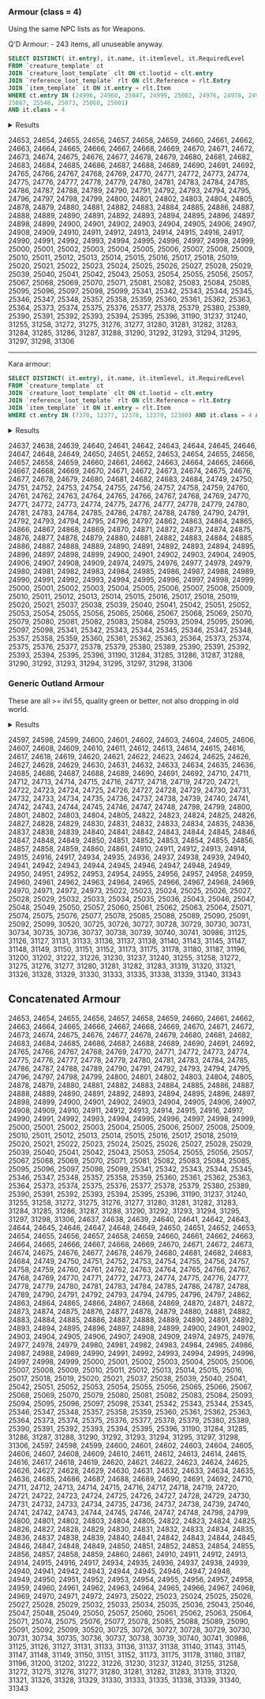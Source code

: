 ### Armour (class = 4)

Using the same NPC lists as for Weapons.

Q'D Armour: - 243 items, all unuseable anyway.
```SQL
SELECT DISTINCT( it.entry), it.name, it.itemlevel, it.RequiredLevel
FROM `creature_template` ct
JOIN `creature_loot_template` clt ON ct.lootid = clt.entry
JOIN `reference_loot_template` rlt ON clt.Reference = rlt.Entry
JOIN `item_template` it ON it.entry = rlt.Item
WHERE ct.entry IN (24996, 24960, 25047, 24999, 25002, 24976, 24978, 24979, 25063, 
25087, 25548, 25073, 25060, 25001)
AND it.class = 4 
```

<details>
<summary>Results</summary>

---
| entry | name | itemlevel | RequiredLevel | 
| ---: | --- | ---: | ---: | 
| 24653 | Consortium Sash | 108 | 66 | 
| 24654 | Consortium Boot | 108 | 66 | 
| 24655 | Consortium Robe | 108 | 66 | 
| 24656 | Consortium Gloves | 108 | 66 | 
| 24657 | Consortium Hood | 108 | 66 | 
| 24658 | Consortium Pants | 108 | 66 | 
| 24659 | Consortium Mantle | 108 | 66 | 
| 24660 | Consortium Bracer | 108 | 66 | 
| 24661 | Shadow Council Chain | 111 | 67 | 
| 24662 | Shadow Council Boots | 111 | 67 | 
| 24663 | Shadow Council Tunic | 111 | 67 | 
| 24664 | Shadow Council Gloves | 111 | 67 | 
| 24665 | Shadow Council Cowl | 111 | 67 | 
| 24666 | Shadow Council Pants | 111 | 67 | 
| 24667 | Shadow Council Mantle | 111 | 67 | 
| 24668 | Shadow Council Bracer | 111 | 67 | 
| 24669 | Eldr'naan Belt | 114 | 68 | 
| 24670 | Eldr'naan Boots | 114 | 68 | 
| 24671 | Eldr'naan Jerkin | 114 | 68 | 
| 24672 | Eldr'naan Gloves | 114 | 68 | 
| 24673 | Eldr'naan Hood | 114 | 68 | 
| 24674 | Eldr'naan Pants | 114 | 68 | 
| 24675 | Eldr'naan Shoulderpads | 114 | 68 | 
| 24676 | Eldr'naan Bracelets | 114 | 68 | 
| 24677 | Archmage Belt | 117 | 69 | 
| 24678 | Archmage Slippers | 117 | 69 | 
| 24679 | Archmage Robe | 117 | 69 | 
| 24680 | Archmage Gloves | 117 | 69 | 
| 24681 | Archmage Headpiece | 117 | 69 | 
| 24682 | Archmage Pants | 117 | 69 | 
| 24683 | Archmage Mantle | 117 | 69 | 
| 24684 | Archmage Bracelets | 117 | 69 | 
| 24685 | Elementalist Belt | 120 | 70 | 
| 24686 | Elementalist Boots | 120 | 70 | 
| 24687 | Elementalist Tunic | 120 | 70 | 
| 24688 | Elementalist Gloves | 120 | 70 | 
| 24689 | Elementalist Skullcap | 120 | 70 | 
| 24690 | Elementalist Leggings | 120 | 70 | 
| 24691 | Elementalist Mantle | 120 | 70 | 
| 24692 | Elementalist Bracelets | 120 | 70 | 
| 24765 | Clefthoof Belt | 108 | 66 | 
| 24766 | Clefthoof Wanderboots | 108 | 66 | 
| 24767 | Clefthoof Hidemantle | 108 | 66 | 
| 24768 | Clefthoof Gloves | 108 | 66 | 
| 24769 | Clefthoof Cover | 108 | 66 | 
| 24770 | Clefthoof Britches | 108 | 66 | 
| 24771 | Clefthoof Shoulderguards | 108 | 66 | 
| 24772 | Clefthoof Bracers | 108 | 66 | 
| 24773 | Boneshredder Belt | 111 | 67 | 
| 24774 | Boneshredder Boots | 111 | 67 | 
| 24775 | Boneshredder Jerkin | 111 | 67 | 
| 24776 | Boneshredder Gloves | 111 | 67 | 
| 24777 | Boneshredder Skullcap | 111 | 67 | 
| 24778 | Boneshredder Britches | 111 | 67 | 
| 24779 | Boneshredder Shoulderguards | 111 | 67 | 
| 24780 | Boneshredder Wristguards | 111 | 67 | 
| 24781 | Murkblood Belt | 114 | 68 | 
| 24783 | Murkblood Boots | 114 | 68 | 
| 24784 | Murkblood Chestpiece | 114 | 68 | 
| 24785 | Murkblood Gloves | 114 | 68 | 
| 24786 | Murkblood Cover | 114 | 68 | 
| 24787 | Murkblood Pants | 114 | 68 | 
| 24788 | Murkblood Shoulderguards | 114 | 68 | 
| 24789 | Murkblood Bracers | 114 | 68 | 
| 24790 | Expedition Girdle | 117 | 69 | 
| 24791 | Expedition Boots | 117 | 69 | 
| 24792 | Expedition Tunic | 117 | 69 | 
| 24793 | Expedition Gloves | 117 | 69 | 
| 24794 | Expedition Hood | 117 | 69 | 
| 24795 | Expedition Pants | 117 | 69 | 
| 24796 | Expedition Shoulderguards | 117 | 69 | 
| 24797 | Expedition Bracers | 117 | 69 | 
| 24798 | Dragonhawk Belt | 120 | 70 | 
| 24799 | Dragonhawk Boots | 120 | 70 | 
| 24800 | Dragonhawk Tunic | 120 | 70 | 
| 24801 | Dragonhawk Gloves | 120 | 70 | 
| 24802 | Dragonhawk Hat | 120 | 70 | 
| 24803 | Dragonhawk Pants | 120 | 70 | 
| 24804 | Dragonhawk Shoulderguards | 120 | 70 | 
| 24805 | Dragonhawk Bands | 120 | 70 | 
| 24878 | Der'izu Belt | 108 | 66 | 
| 24879 | Der'izu Greaves | 108 | 66 | 
| 24880 | Der'izu Chestpiece | 108 | 66 | 
| 24881 | Der'izu Fists | 108 | 66 | 
| 24882 | Der'izu Helm | 108 | 66 | 
| 24883 | Der'izu Legguards | 108 | 66 | 
| 24884 | Der'izu Spaulders | 108 | 66 | 
| 24885 | Der'izu Bracer | 108 | 66 | 
| 24886 | Skettis Belt | 111 | 67 | 
| 24887 | Skettis Footwraps | 111 | 67 | 
| 24888 | Skettis Chestpiece | 111 | 67 | 
| 24889 | Skettis Gauntlets | 111 | 67 | 
| 24890 | Skettis Helmet | 111 | 67 | 
| 24891 | Skettis Legguards | 111 | 67 | 
| 24892 | Skettis Spaulders | 111 | 67 | 
| 24893 | Skettis Bracer | 111 | 67 | 
| 24894 | Sundered Waistband | 114 | 68 | 
| 24895 | Sundered Footwraps | 114 | 68 | 
| 24896 | Sundered Chestpiece | 114 | 68 | 
| 24897 | Sundered Gauntlets | 114 | 68 | 
| 24898 | Sundered Helmet | 114 | 68 | 
| 24899 | Sundered Legguards | 114 | 68 | 
| 24900 | Sundered Spaulders | 114 | 68 | 
| 24901 | Tortured Bracer | 114 | 68 | 
| 24902 | Talhide Stitched-Belt | 117 | 69 | 
| 24903 | Talhide Lined-Boots | 117 | 69 | 
| 24904 | Talhide Chestpiece | 117 | 69 | 
| 24905 | Talhide Lined-Gloves | 117 | 69 | 
| 24906 | Talhide Helmet | 117 | 69 | 
| 24907 | Talhide Lined-Leggings | 117 | 69 | 
| 24908 | Talhide Shoulderguards | 117 | 69 | 
| 24909 | Talhide Lined-Bracers | 117 | 69 | 
| 24910 | Netherstorm Belt | 120 | 70 | 
| 24911 | Netherstorm Greaves | 120 | 70 | 
| 24912 | Netherstorm Chestpiece | 120 | 70 | 
| 24913 | Netherstorm Gauntlets | 120 | 70 | 
| 24914 | Netherstorm Helm | 120 | 70 | 
| 24915 | Netherstorm Legguards | 120 | 70 | 
| 24916 | Netherstorm Shoulderguards | 120 | 70 | 
| 24917 | Netherstorm Bracer | 120 | 70 | 
| 24990 | Warmaul Belt | 108 | 66 | 
| 24991 | Warmaul Greaves | 108 | 66 | 
| 24992 | Warmaul Breastplate | 108 | 66 | 
| 24993 | Warmaul Gloves | 108 | 66 | 
| 24994 | Warmaul Helmet | 108 | 66 | 
| 24995 | Warmaul Legplates | 108 | 66 | 
| 24996 | Warmaul Epaulets | 108 | 66 | 
| 24997 | Warmaul Vambraces | 108 | 66 | 
| 24998 | Bloodfist Girdle | 111 | 67 | 
| 24999 | Bloodfist Greaves | 111 | 67 | 
| 25000 | Bloodfist Breastplate | 111 | 67 | 
| 25001 | Bloodfist Gloves | 111 | 67 | 
| 25002 | Bloodfist Helmet | 111 | 67 | 
| 25003 | Bloodfist Legplates | 111 | 67 | 
| 25004 | Bloodfist Epaulets | 111 | 67 | 
| 25005 | Bloodfist Vambraces | 111 | 67 | 
| 25006 | Conqueror's Girdle | 114 | 68 | 
| 25007 | Conqueror's Greaves | 114 | 68 | 
| 25008 | Conqueror's Breastplate | 114 | 68 | 
| 25009 | Conqueror's Gauntlets | 114 | 68 | 
| 25010 | Conqueror's Helmet | 114 | 68 | 
| 25011 | Conqueror's Legplates | 114 | 68 | 
| 25012 | Conqueror's Epaulets | 114 | 68 | 
| 25013 | Conqueror's Vambraces | 114 | 68 | 
| 25014 | Shattered Hand Belt | 117 | 69 | 
| 25015 | Shattered Hand Sabatons | 117 | 69 | 
| 25016 | Shattered Hand Breastplate | 117 | 69 | 
| 25017 | Shattered Hand Gauntlets | 117 | 69 | 
| 25018 | Shattered Hand Helmet | 117 | 69 | 
| 25019 | Shattered Hand Legplates | 117 | 69 | 
| 25020 | Shattered Hand Epaulets | 117 | 69 | 
| 25021 | Shattered Hand Vambraces | 117 | 69 | 
| 25022 | Warlord's Iron-Girdle | 120 | 70 | 
| 25023 | Warlord's Sabatons | 120 | 70 | 
| 25024 | Warlord's Iron-Breastplate | 120 | 70 | 
| 25025 | Warlord's Iron-Gauntlets | 120 | 70 | 
| 25026 | Warlord's Iron-Helm | 120 | 70 | 
| 25027 | Warlord's Iron-Legplates | 120 | 70 | 
| 25028 | Warlord's Iron-Epaulets | 120 | 70 | 
| 25029 | Warlord's Iron-Vambraces | 120 | 70 | 
| 25039 | Farseer Cloak | 108 | 66 | 
| 25040 | Murkblood Cape | 111 | 67 | 
| 25041 | Ambusher's Cloak | 114 | 68 | 
| 25042 | Nether Cloak | 117 | 69 | 
| 25043 | Amber Cape | 120 | 70 | 
| 25053 | Lazuli Ring | 108 | 66 | 
| 25054 | Sodalite Band | 111 | 67 | 
| 25055 | Alexandrite Ring | 114 | 68 | 
| 25056 | Almandine Ring | 117 | 69 | 
| 25057 | Amber Band | 120 | 70 | 
| 25067 | Diopside Beads | 108 | 66 | 
| 25068 | Kunzite Necklace | 111 | 67 | 
| 25069 | Epidote Stone Necklace | 114 | 68 | 
| 25070 | Coral Beads | 117 | 69 | 
| 25071 | Tanzanite Pendant | 120 | 70 | 
| 25081 | Bayeaux Shield | 108 | 66 | 
| 25082 | Fel-Iron Shield | 111 | 67 | 
| 25083 | Smouldering Shield | 114 | 68 | 
| 25084 | Zeth'Gor Shield | 117 | 69 | 
| 25085 | Dragonscale Shield | 120 | 70 | 
| 25095 | Archmage Orb | 108 | 66 | 
| 25096 | Elementalist Star | 111 | 67 | 
| 25097 | Astralaan Orb | 114 | 68 | 
| 25098 | Tuurik Torch | 117 | 69 | 
| 25099 | Draenei Crystal Rod | 120 | 70 | 
| 25341 | Dilapidated Cloth Belt | 72 | 67 | 
| 25342 | Dilapidated Cloth Boots | 72 | 67 | 
| 25343 | Dilapidated Cloth Bracers | 72 | 67 | 
| 25344 | Dilapidated Cloth Gloves | 72 | 67 | 
| 25345 | Dilapidated Cloth Hat | 72 | 67 | 
| 25346 | Dilapidated Cloth Pants | 72 | 67 | 
| 25347 | Dilapidated Cloth Shoulderpads | 72 | 67 | 
| 25348 | Dilapidated Cloth Vest | 72 | 67 | 
| 25357 | Decaying Leather Armor | 72 | 67 | 
| 25358 | Decaying Leather Belt | 72 | 67 | 
| 25359 | Decaying Leather Boots | 72 | 67 | 
| 25360 | Decaying Leather Bracers | 72 | 67 | 
| 25361 | Decaying Leather Gloves | 72 | 67 | 
| 25362 | Decaying Leather Helmet | 72 | 67 | 
| 25363 | Decaying Leather Pants | 72 | 67 | 
| 25364 | Decaying Leather Shoulderpads | 72 | 67 | 
| 25373 | Corroded Mail Armor | 72 | 67 | 
| 25374 | Corroded Mail Belt | 72 | 67 | 
| 25375 | Corroded Mail Boots | 72 | 67 | 
| 25376 | Corroded Mail Bracers | 72 | 67 | 
| 25377 | Corroded Mail Circlet | 72 | 67 | 
| 25378 | Corroded Mail Gloves | 72 | 67 | 
| 25379 | Corroded Mail Pants | 72 | 67 | 
| 25380 | Corroded Mail Shoulderpads | 72 | 67 | 
| 25389 | Deteriorating Plate Belt | 72 | 67 | 
| 25390 | Deteriorating Plate Boots | 72 | 67 | 
| 25391 | Deteriorating Plate Bracers | 72 | 67 | 
| 25392 | Deteriorating Plate Chestpiece | 72 | 67 | 
| 25393 | Deteriorating Plate Gloves | 72 | 67 | 
| 25394 | Deteriorating Plate Helmet | 72 | 67 | 
| 25395 | Deteriorating Plate Pants | 72 | 67 | 
| 25396 | Deteriorating Plate Shoulderpads | 72 | 67 | 
| 31190 | The Dreamer's Shoulderpads | 97 | 68 | 
| 31237 | Elekk Hide Leggings | 103 | 66 | 
| 31240 | Scales of the Beast | 103 | 66 | 
| 31255 | Cloak of the Craft | 103 | 66 | 
| 31258 | Band of Sorrow | 103 | 66 | 
| 31272 | Crown of Endless Knowledge | 103 | 66 | 
| 31275 | Necklace of Trophies | 106 | 67 | 
| 31276 | Boots of Zealotry | 106 | 67 | 
| 31277 | Pathfinder's Band | 106 | 67 | 
| 31280 | Thundercaller's Gauntlets | 106 | 67 | 
| 31281 | Mask of Veiled Death | 106 | 67 | 
| 31282 | Shroud of Spiritual Purity | 106 | 67 | 
| 31283 | Sash of Sealed Fate | 106 | 67 | 
| 31284 | Bracers of Recklessness | 109 | 68 | 
| 31285 | Chestguard of the Talon | 109 | 68 | 
| 31286 | Breastplate of Rapid Striking | 109 | 68 | 
| 31287 | Draenei Honor Guard Shield | 109 | 68 | 
| 31288 | The Master's Treads | 109 | 68 | 
| 31290 | Band of Dominion | 109 | 70 | 
| 31292 | Crystal Pulse Shield | 112 | 69 | 
| 31293 | Girdle of Gale Force | 112 | 69 | 
| 31294 | Pauldrons of Surging Mana | 112 | 69 | 
| 31295 | Chestguard of the Dark Stalker | 112 | 69 | 
| 31297 | Robe of the Crimson Order | 112 | 69 | 
| 31298 | Legguards of the Shattered Hand | 115 | 70 | 
| 31306 | Leggings of the Sacred Crest | 115 | 70 | 

</details>

24653, 24654, 24655, 24656, 24657, 24658, 24659, 24660, 24661, 24662, 24663, 24664, 24665, 24666, 24667, 24668, 24669, 24670, 24671, 24672, 24673, 24674, 24675, 24676, 24677, 24678, 24679, 24680, 24681, 24682, 24683, 24684, 24685, 24686, 24687, 24688, 24689, 24690, 24691, 24692, 24765, 24766, 24767, 24768, 24769, 24770, 24771, 24772, 24773, 24774, 24775, 24776, 24777, 24778, 24779, 24780, 24781, 24783, 24784, 24785, 24786, 24787, 24788, 24789, 24790, 24791, 24792, 24793, 24794, 24795, 24796, 24797, 24798, 24799, 24800, 24801, 24802, 24803, 24804, 24805, 24878, 24879, 24880, 24881, 24882, 24883, 24884, 24885, 24886, 24887, 24888, 24889, 24890, 24891, 24892, 24893, 24894, 24895, 24896, 24897, 24898, 24899, 24900, 24901, 24902, 24903, 24904, 24905, 24906, 24907, 24908, 24909, 24910, 24911, 24912, 24913, 24914, 24915, 24916, 24917, 24990, 24991, 24992, 24993, 24994, 24995, 24996, 24997, 24998, 24999, 25000, 25001, 25002, 25003, 25004, 25005, 25006, 25007, 25008, 25009, 25010, 25011, 25012, 25013, 25014, 25015, 25016, 25017, 25018, 25019, 25020, 25021, 25022, 25023, 25024, 25025, 25026, 25027, 25028, 25029, 25039, 25040, 25041, 25042, 25043, 25053, 25054, 25055, 25056, 25057, 25067, 25068, 25069, 25070, 25071, 25081, 25082, 25083, 25084, 25085, 25095, 25096, 25097, 25098, 25099, 25341, 25342, 25343, 25344, 25345, 25346, 25347, 25348, 25357, 25358, 25359, 25360, 25361, 25362, 25363, 25364, 25373, 25374, 25375, 25376, 25377, 25378, 25379, 25380, 25389, 25390, 25391, 25392, 25393, 25394, 25395, 25396, 31190, 31237, 31240, 31255, 31258, 31272, 31275, 31276, 31277, 31280, 31281, 31282, 31283, 31284, 31285, 31286, 31287, 31288, 31290, 31292, 31293, 31294, 31295, 31297, 31298, 31306

<hr>

Kara armour:
```SQL
SELECT DISTINCT( it.entry), it.name, it.itemlevel, it.RequiredLevel
FROM `creature_template` ct
JOIN `creature_loot_template` clt ON ct.lootid = clt.entry
JOIN `reference_loot_template` rlt ON clt.Reference = rlt.Entry
JOIN `item_template` it ON it.entry = rlt.Item
WHERE ct.entry IN (7370, 12377, 12378, 12379, 12380) AND it.class = 4 AND it.entry >= 24637
```

<details>
<summary>Results</summary>

---
| entry | name | itemlevel | RequiredLevel | 
| ---: | --- | ---: | ---: | 
| 24637 | Mistyreed Belt | 102 | 64 | 
| 24638 | Mistyreed Boots | 102 | 64 | 
| 24639 | Mistyreed Tunic | 102 | 64 | 
| 24640 | Mistyreed Gloves | 102 | 64 | 
| 24641 | Mistyreed Hood | 102 | 64 | 
| 24642 | Mistyreed Pants | 102 | 64 | 
| 24643 | Mistyreed Shoulderpads | 102 | 64 | 
| 24644 | Mistyreed Bracers | 102 | 64 | 
| 24645 | Astralaan Belt | 105 | 65 | 
| 24646 | Astralaan Boots | 105 | 65 | 
| 24647 | Astralaan Robe | 105 | 65 | 
| 24648 | Astralaan Gloves | 105 | 65 | 
| 24649 | Astralaan Headdress | 105 | 65 | 
| 24650 | Astralaan Pants | 105 | 65 | 
| 24651 | Astralaan Shoulderpads | 105 | 65 | 
| 24652 | Astralaan Bracer | 105 | 65 | 
| 24653 | Consortium Sash | 108 | 66 | 
| 24654 | Consortium Boot | 108 | 66 | 
| 24655 | Consortium Robe | 108 | 66 | 
| 24656 | Consortium Gloves | 108 | 66 | 
| 24657 | Consortium Hood | 108 | 66 | 
| 24658 | Consortium Pants | 108 | 66 | 
| 24659 | Consortium Mantle | 108 | 66 | 
| 24660 | Consortium Bracer | 108 | 66 | 
| 24661 | Shadow Council Chain | 111 | 67 | 
| 24662 | Shadow Council Boots | 111 | 67 | 
| 24663 | Shadow Council Tunic | 111 | 67 | 
| 24664 | Shadow Council Gloves | 111 | 67 | 
| 24665 | Shadow Council Cowl | 111 | 67 | 
| 24666 | Shadow Council Pants | 111 | 67 | 
| 24667 | Shadow Council Mantle | 111 | 67 | 
| 24668 | Shadow Council Bracer | 111 | 67 | 
| 24669 | Eldr'naan Belt | 114 | 68 | 
| 24670 | Eldr'naan Boots | 114 | 68 | 
| 24671 | Eldr'naan Jerkin | 114 | 68 | 
| 24672 | Eldr'naan Gloves | 114 | 68 | 
| 24673 | Eldr'naan Hood | 114 | 68 | 
| 24674 | Eldr'naan Pants | 114 | 68 | 
| 24675 | Eldr'naan Shoulderpads | 114 | 68 | 
| 24676 | Eldr'naan Bracelets | 114 | 68 | 
| 24677 | Archmage Belt | 117 | 69 | 
| 24678 | Archmage Slippers | 117 | 69 | 
| 24679 | Archmage Robe | 117 | 69 | 
| 24680 | Archmage Gloves | 117 | 69 | 
| 24681 | Archmage Headpiece | 117 | 69 | 
| 24682 | Archmage Pants | 117 | 69 | 
| 24683 | Archmage Mantle | 117 | 69 | 
| 24684 | Archmage Bracelets | 117 | 69 | 
| 24749 | Daggerfen Belt | 102 | 64 | 
| 24750 | Daggerfen Boots | 102 | 64 | 
| 24751 | Daggerfen Battlevest | 102 | 64 | 
| 24752 | Daggerfen Gloves | 102 | 64 | 
| 24753 | Daggerfen Cowl | 102 | 64 | 
| 24754 | Daggerfen Stitchpants | 102 | 64 | 
| 24755 | Daggerfen Pauldrons | 102 | 64 | 
| 24756 | Daggerfen Bindings | 102 | 64 | 
| 24757 | Umbrafen Waistband | 105 | 65 | 
| 24758 | Umbrafen Boots | 105 | 65 | 
| 24759 | Umbrafen Tunic | 105 | 65 | 
| 24760 | Umbrafen Gloves | 105 | 65 | 
| 24761 | Umbrafen Cap | 105 | 65 | 
| 24762 | Umbrafen Britches | 105 | 65 | 
| 24763 | Umbrafen Shoulderguards | 105 | 65 | 
| 24764 | Umbrafen Bindings | 105 | 65 | 
| 24765 | Clefthoof Belt | 108 | 66 | 
| 24766 | Clefthoof Wanderboots | 108 | 66 | 
| 24767 | Clefthoof Hidemantle | 108 | 66 | 
| 24768 | Clefthoof Gloves | 108 | 66 | 
| 24769 | Clefthoof Cover | 108 | 66 | 
| 24770 | Clefthoof Britches | 108 | 66 | 
| 24771 | Clefthoof Shoulderguards | 108 | 66 | 
| 24772 | Clefthoof Bracers | 108 | 66 | 
| 24773 | Boneshredder Belt | 111 | 67 | 
| 24774 | Boneshredder Boots | 111 | 67 | 
| 24775 | Boneshredder Jerkin | 111 | 67 | 
| 24776 | Boneshredder Gloves | 111 | 67 | 
| 24777 | Boneshredder Skullcap | 111 | 67 | 
| 24778 | Boneshredder Britches | 111 | 67 | 
| 24779 | Boneshredder Shoulderguards | 111 | 67 | 
| 24780 | Boneshredder Wristguards | 111 | 67 | 
| 24781 | Murkblood Belt | 114 | 68 | 
| 24783 | Murkblood Boots | 114 | 68 | 
| 24784 | Murkblood Chestpiece | 114 | 68 | 
| 24785 | Murkblood Gloves | 114 | 68 | 
| 24786 | Murkblood Cover | 114 | 68 | 
| 24787 | Murkblood Pants | 114 | 68 | 
| 24788 | Murkblood Shoulderguards | 114 | 68 | 
| 24789 | Murkblood Bracers | 114 | 68 | 
| 24790 | Expedition Girdle | 117 | 69 | 
| 24791 | Expedition Boots | 117 | 69 | 
| 24792 | Expedition Tunic | 117 | 69 | 
| 24793 | Expedition Gloves | 117 | 69 | 
| 24794 | Expedition Hood | 117 | 69 | 
| 24795 | Expedition Pants | 117 | 69 | 
| 24796 | Expedition Shoulderguards | 117 | 69 | 
| 24797 | Expedition Bracers | 117 | 69 | 
| 24862 | Blood Knight Girdle | 102 | 64 | 
| 24863 | Blood Knight Boots | 102 | 64 | 
| 24864 | Blood Knight Breastplate | 102 | 64 | 
| 24865 | Blood Knight Gauntlets | 102 | 64 | 
| 24866 | Blood Knight Helm | 102 | 64 | 
| 24867 | Blood Knight Greaves | 102 | 64 | 
| 24868 | Blood Knight Pauldrons | 102 | 64 | 
| 24869 | Blood Knight Bracers | 102 | 64 | 
| 24870 | Ironspine Belt | 105 | 65 | 
| 24871 | Ironspine Greaves | 105 | 65 | 
| 24872 | Ironspine Chain Vest | 105 | 65 | 
| 24873 | Ironspine Gloves | 105 | 65 | 
| 24874 | Ironspine Helm | 105 | 65 | 
| 24875 | Ironspine Legguards | 105 | 65 | 
| 24876 | Ironspine Shoulderguards | 105 | 65 | 
| 24877 | Ironspine Bracelets | 105 | 65 | 
| 24878 | Der'izu Belt | 108 | 66 | 
| 24879 | Der'izu Greaves | 108 | 66 | 
| 24880 | Der'izu Chestpiece | 108 | 66 | 
| 24881 | Der'izu Fists | 108 | 66 | 
| 24882 | Der'izu Helm | 108 | 66 | 
| 24883 | Der'izu Legguards | 108 | 66 | 
| 24884 | Der'izu Spaulders | 108 | 66 | 
| 24885 | Der'izu Bracer | 108 | 66 | 
| 24886 | Skettis Belt | 111 | 67 | 
| 24887 | Skettis Footwraps | 111 | 67 | 
| 24888 | Skettis Chestpiece | 111 | 67 | 
| 24889 | Skettis Gauntlets | 111 | 67 | 
| 24890 | Skettis Helmet | 111 | 67 | 
| 24891 | Skettis Legguards | 111 | 67 | 
| 24892 | Skettis Spaulders | 111 | 67 | 
| 24893 | Skettis Bracer | 111 | 67 | 
| 24894 | Sundered Waistband | 114 | 68 | 
| 24895 | Sundered Footwraps | 114 | 68 | 
| 24896 | Sundered Chestpiece | 114 | 68 | 
| 24897 | Sundered Gauntlets | 114 | 68 | 
| 24898 | Sundered Helmet | 114 | 68 | 
| 24899 | Sundered Legguards | 114 | 68 | 
| 24900 | Sundered Spaulders | 114 | 68 | 
| 24901 | Tortured Bracer | 114 | 68 | 
| 24902 | Talhide Stitched-Belt | 117 | 69 | 
| 24903 | Talhide Lined-Boots | 117 | 69 | 
| 24904 | Talhide Chestpiece | 117 | 69 | 
| 24905 | Talhide Lined-Gloves | 117 | 69 | 
| 24906 | Talhide Helmet | 117 | 69 | 
| 24907 | Talhide Lined-Leggings | 117 | 69 | 
| 24908 | Talhide Shoulderguards | 117 | 69 | 
| 24909 | Talhide Lined-Bracers | 117 | 69 | 
| 24974 | Reaver Girdle | 102 | 64 | 
| 24975 | Reaver Greaves | 102 | 64 | 
| 24976 | Reaver Armor | 102 | 64 | 
| 24977 | Reaver Gloves | 102 | 64 | 
| 24978 | Reaver Helmet | 102 | 64 | 
| 24979 | Reaver Legplates | 102 | 64 | 
| 24980 | Reaver Epaulets | 102 | 64 | 
| 24981 | Reaver Bracers | 102 | 64 | 
| 24982 | Boulderfist Belt | 105 | 65 | 
| 24983 | Boulderfist Greaves | 105 | 65 | 
| 24984 | Boulderfist Armor | 105 | 65 | 
| 24985 | Boulderfist Gloves | 105 | 65 | 
| 24986 | Boulderfist Helm | 105 | 65 | 
| 24987 | Boulderfist Legplates | 105 | 65 | 
| 24988 | Boulderfist Epaulets | 105 | 65 | 
| 24989 | Boulderfist Bracers | 105 | 65 | 
| 24990 | Warmaul Belt | 108 | 66 | 
| 24991 | Warmaul Greaves | 108 | 66 | 
| 24992 | Warmaul Breastplate | 108 | 66 | 
| 24993 | Warmaul Gloves | 108 | 66 | 
| 24994 | Warmaul Helmet | 108 | 66 | 
| 24995 | Warmaul Legplates | 108 | 66 | 
| 24996 | Warmaul Epaulets | 108 | 66 | 
| 24997 | Warmaul Vambraces | 108 | 66 | 
| 24998 | Bloodfist Girdle | 111 | 67 | 
| 24999 | Bloodfist Greaves | 111 | 67 | 
| 25000 | Bloodfist Breastplate | 111 | 67 | 
| 25001 | Bloodfist Gloves | 111 | 67 | 
| 25002 | Bloodfist Helmet | 111 | 67 | 
| 25003 | Bloodfist Legplates | 111 | 67 | 
| 25004 | Bloodfist Epaulets | 111 | 67 | 
| 25005 | Bloodfist Vambraces | 111 | 67 | 
| 25006 | Conqueror's Girdle | 114 | 68 | 
| 25007 | Conqueror's Greaves | 114 | 68 | 
| 25008 | Conqueror's Breastplate | 114 | 68 | 
| 25009 | Conqueror's Gauntlets | 114 | 68 | 
| 25010 | Conqueror's Helmet | 114 | 68 | 
| 25011 | Conqueror's Legplates | 114 | 68 | 
| 25012 | Conqueror's Epaulets | 114 | 68 | 
| 25013 | Conqueror's Vambraces | 114 | 68 | 
| 25014 | Shattered Hand Belt | 117 | 69 | 
| 25015 | Shattered Hand Sabatons | 117 | 69 | 
| 25016 | Shattered Hand Breastplate | 117 | 69 | 
| 25017 | Shattered Hand Gauntlets | 117 | 69 | 
| 25018 | Shattered Hand Helmet | 117 | 69 | 
| 25019 | Shattered Hand Legplates | 117 | 69 | 
| 25020 | Shattered Hand Epaulets | 117 | 69 | 
| 25021 | Shattered Hand Vambraces | 117 | 69 | 
| 25037 | Patched Cape | 102 | 64 | 
| 25038 | Forest Shroud | 105 | 65 | 
| 25039 | Farseer Cloak | 108 | 66 | 
| 25040 | Murkblood Cape | 111 | 67 | 
| 25041 | Ambusher's Cloak | 114 | 68 | 
| 25042 | Nether Cloak | 117 | 69 | 
| 25051 | Blue Topaz Band | 102 | 64 | 
| 25052 | Hauyne Ring | 105 | 65 | 
| 25053 | Lazuli Ring | 108 | 66 | 
| 25054 | Sodalite Band | 111 | 67 | 
| 25055 | Alexandrite Ring | 114 | 68 | 
| 25056 | Almandine Ring | 117 | 69 | 
| 25065 | Turquoise Brooch | 102 | 64 | 
| 25066 | Pink Sapphire Necklace | 105 | 65 | 
| 25067 | Diopside Beads | 108 | 66 | 
| 25068 | Kunzite Necklace | 111 | 67 | 
| 25069 | Epidote Stone Necklace | 114 | 68 | 
| 25070 | Coral Beads | 117 | 69 | 
| 25079 | Outland Shield | 102 | 64 | 
| 25080 | Spell-Breaker Shield | 105 | 65 | 
| 25081 | Bayeaux Shield | 108 | 66 | 
| 25082 | Fel-Iron Shield | 111 | 67 | 
| 25083 | Smouldering Shield | 114 | 68 | 
| 25084 | Zeth'Gor Shield | 117 | 69 | 
| 25093 | Shadow Council Orb | 102 | 64 | 
| 25094 | Eldr'naan Scepter | 105 | 65 | 
| 25095 | Archmage Orb | 108 | 66 | 
| 25096 | Elementalist Star | 111 | 67 | 
| 25097 | Astralaan Orb | 114 | 68 | 
| 25098 | Tuurik Torch | 117 | 69 | 
| 25341 | Dilapidated Cloth Belt | 72 | 67 | 
| 25342 | Dilapidated Cloth Boots | 72 | 67 | 
| 25343 | Dilapidated Cloth Bracers | 72 | 67 | 
| 25344 | Dilapidated Cloth Gloves | 72 | 67 | 
| 25345 | Dilapidated Cloth Hat | 72 | 67 | 
| 25346 | Dilapidated Cloth Pants | 72 | 67 | 
| 25347 | Dilapidated Cloth Shoulderpads | 72 | 67 | 
| 25348 | Dilapidated Cloth Vest | 72 | 67 | 
| 25357 | Decaying Leather Armor | 72 | 67 | 
| 25358 | Decaying Leather Belt | 72 | 67 | 
| 25359 | Decaying Leather Boots | 72 | 67 | 
| 25360 | Decaying Leather Bracers | 72 | 67 | 
| 25361 | Decaying Leather Gloves | 72 | 67 | 
| 25362 | Decaying Leather Helmet | 72 | 67 | 
| 25363 | Decaying Leather Pants | 72 | 67 | 
| 25364 | Decaying Leather Shoulderpads | 72 | 67 | 
| 25373 | Corroded Mail Armor | 72 | 67 | 
| 25374 | Corroded Mail Belt | 72 | 67 | 
| 25375 | Corroded Mail Boots | 72 | 67 | 
| 25376 | Corroded Mail Bracers | 72 | 67 | 
| 25377 | Corroded Mail Circlet | 72 | 67 | 
| 25378 | Corroded Mail Gloves | 72 | 67 | 
| 25379 | Corroded Mail Pants | 72 | 67 | 
| 25380 | Corroded Mail Shoulderpads | 72 | 67 | 
| 25389 | Deteriorating Plate Belt | 72 | 67 | 
| 25390 | Deteriorating Plate Boots | 72 | 67 | 
| 25391 | Deteriorating Plate Bracers | 72 | 67 | 
| 25392 | Deteriorating Plate Chestpiece | 72 | 67 | 
| 25393 | Deteriorating Plate Gloves | 72 | 67 | 
| 25394 | Deteriorating Plate Helmet | 72 | 67 | 
| 25395 | Deteriorating Plate Pants | 72 | 67 | 
| 25396 | Deteriorating Plate Shoulderpads | 72 | 67 | 
| 31190 | The Dreamer's Shoulderpads | 97 | 68 | 
| 31284 | Bracers of Recklessness | 109 | 68 | 
| 31285 | Chestguard of the Talon | 109 | 68 | 
| 31286 | Breastplate of Rapid Striking | 109 | 68 | 
| 31287 | Draenei Honor Guard Shield | 109 | 68 | 
| 31288 | The Master's Treads | 109 | 68 | 
| 31290 | Band of Dominion | 109 | 70 | 
| 31292 | Crystal Pulse Shield | 112 | 69 | 
| 31293 | Girdle of Gale Force | 112 | 69 | 
| 31294 | Pauldrons of Surging Mana | 112 | 69 | 
| 31295 | Chestguard of the Dark Stalker | 112 | 69 | 
| 31297 | Robe of the Crimson Order | 112 | 69 | 
| 31298 | Legguards of the Shattered Hand | 115 | 70 | 
| 31306 | Leggings of the Sacred Crest | 115 | 70 | 

</details>

24637, 24638, 24639, 24640, 24641, 24642, 24643, 24644, 24645, 24646, 24647, 24648, 24649, 24650, 24651, 24652, 24653, 24654, 24655, 24656, 24657, 24658, 24659, 24660, 24661, 24662, 24663, 24664, 24665, 24666, 24667, 24668, 24669, 24670, 24671, 24672, 24673, 24674, 24675, 24676, 24677, 24678, 24679, 24680, 24681, 24682, 24683, 24684, 24749, 24750, 24751, 24752, 24753, 24754, 24755, 24756, 24757, 24758, 24759, 24760, 24761, 24762, 24763, 24764, 24765, 24766, 24767, 24768, 24769, 24770, 24771, 24772, 24773, 24774, 24775, 24776, 24777, 24778, 24779, 24780, 24781, 24783, 24784, 24785, 24786, 24787, 24788, 24789, 24790, 24791, 24792, 24793, 24794, 24795, 24796, 24797, 24862, 24863, 24864, 24865, 24866, 24867, 24868, 24869, 24870, 24871, 24872, 24873, 24874, 24875, 24876, 24877, 24878, 24879, 24880, 24881, 24882, 24883, 24884, 24885, 24886, 24887, 24888, 24889, 24890, 24891, 24892, 24893, 24894, 24895, 24896, 24897, 24898, 24899, 24900, 24901, 24902, 24903, 24904, 24905, 24906, 24907, 24908, 24909, 24974, 24975, 24976, 24977, 24978, 24979, 24980, 24981, 24982, 24983, 24984, 24985, 24986, 24987, 24988, 24989, 24990, 24991, 24992, 24993, 24994, 24995, 24996, 24997, 24998, 24999, 25000, 25001, 25002, 25003, 25004, 25005, 25006, 25007, 25008, 25009, 25010, 25011, 25012, 25013, 25014, 25015, 25016, 25017, 25018, 25019, 25020, 25021, 25037, 25038, 25039, 25040, 25041, 25042, 25051, 25052, 25053, 25054, 25055, 25056, 25065, 25066, 25067, 25068, 25069, 25070, 25079, 25080, 25081, 25082, 25083, 25084, 25093, 25094, 25095, 25096, 25097, 25098, 25341, 25342, 25343, 25344, 25345, 25346, 25347, 25348, 25357, 25358, 25359, 25360, 25361, 25362, 25363, 25364, 25373, 25374, 25375, 25376, 25377, 25378, 25379, 25380, 25389, 25390, 25391, 25392, 25393, 25394, 25395, 25396, 31190, 31284, 31285, 31286, 31287, 31288, 31290, 31292, 31293, 31294, 31295, 31297, 31298, 31306

### Generic Outland Armour
These are all >= ilvl 55, quality green or better, not also dropping in old world.

<details>
<summary>Results</summary>
  
---
| entry | name | RequiredLevel | 
| ---: | --- | ---: | 
| 24597 | Starfire Sash | 59 | 
| 24598 | Starfire Sandals | 59 | 
| 24599 | Starfire Vest | 59 | 
| 24600 | Starfire Gloves | 59 | 
| 24601 | Starfire Circlet | 59 | 
| 24602 | Starfire Trousers | 59 | 
| 24603 | Starfire Mantle | 59 | 
| 24604 | Starfire Wristwraps | 59 | 
| 24605 | Laughing Skull Waistguard | 60 | 
| 24606 | Laughing Skull Boot | 60 | 
| 24607 | Laughing Skull Tunic | 60 | 
| 24608 | Laughing Skull Gloves | 60 | 
| 24609 | Laughing Skull Cap | 60 | 
| 24610 | Laughing Skull Pants | 60 | 
| 24611 | Laughing Skull Shoulderpads | 60 | 
| 24612 | Laughing Skull Bracelets | 60 | 
| 24613 | Vindicator Belt | 61 | 
| 24614 | Vindicator Boots | 61 | 
| 24615 | Vindicator Tunic | 61 | 
| 24616 | Vindicator Gloves | 61 | 
| 24617 | Vindicator Cap | 61 | 
| 24618 | Vindicator Pants | 61 | 
| 24619 | Vindicator Shoulderpads | 61 | 
| 24620 | Vindicator Bracers | 61 | 
| 24621 | Slavehandler Belt | 62 | 
| 24622 | Slavehandler Footpads | 62 | 
| 24623 | Slavehandler Jerkin | 62 | 
| 24624 | Slavehandler Handwraps | 62 | 
| 24625 | Slavehandler Cap | 62 | 
| 24626 | Slavehandler Pants | 62 | 
| 24627 | Slavehandler Amice | 62 | 
| 24628 | Slavehandler Wristguards | 62 | 
| 24629 | Feralfen Sash | 63 | 
| 24630 | Feralfen Sandals | 63 | 
| 24631 | Feralfen Jerkin | 63 | 
| 24632 | Feralfen Hand | 63 | 
| 24633 | Feralfen Hood | 63 | 
| 24634 | Feralfen Pants | 63 | 
| 24635 | Feralfen Amice | 63 | 
| 24636 | Feralfen Cuffs | 63 | 
| 24685 | Elementalist Belt | 70 | 
| 24686 | Elementalist Boots | 70 | 
| 24687 | Elementalist Tunic | 70 | 
| 24688 | Elementalist Gloves | 70 | 
| 24689 | Elementalist Skullcap | 70 | 
| 24690 | Elementalist Leggings | 70 | 
| 24691 | Elementalist Mantle | 70 | 
| 24692 | Elementalist Bracelets | 70 | 
| 24710 | Vengeance Boots | 59 | 
| 24711 | Vengeance Chestpiece | 59 | 
| 24712 | Vengeance Gloves | 59 | 
| 24713 | Vengeance Helm | 59 | 
| 24714 | Vengeance Legguards | 59 | 
| 24715 | Vengeance Pauldrons | 59 | 
| 24716 | Vengeance Bands | 59 | 
| 24717 | Dreghood Belt | 60 | 
| 24718 | Dreghood Boots | 60 | 
| 24719 | Dreghood Chestpiece | 60 | 
| 24720 | Dreghood Gloves | 60 | 
| 24721 | Dreghood Cowl | 60 | 
| 24722 | Dreghood Trousers | 60 | 
| 24723 | Dreghood Pauldrons | 60 | 
| 24724 | Dreghood Bands | 60 | 
| 24725 | Dementia Cord | 61 | 
| 24726 | Dementia Boots | 61 | 
| 24727 | Dementia Vest | 61 | 
| 24728 | Dementia Gloves | 61 | 
| 24729 | Dementia Hood | 61 | 
| 24730 | Dementia Trousers | 61 | 
| 24731 | Dementia Shoulderguards | 61 | 
| 24732 | Dementia Armguards | 61 | 
| 24733 | Sunroc Waistband | 62 | 
| 24734 | Sunroc Boots | 62 | 
| 24735 | Sunroc Chestpiece | 62 | 
| 24736 | Sunroc Gloves | 62 | 
| 24737 | Sunroc Mask | 62 | 
| 24738 | Sunroc Pants | 62 | 
| 24739 | Sunroc Shoulderguards | 62 | 
| 24740 | Sunroc Armguards | 62 | 
| 24741 | Ranger Belt | 63 | 
| 24742 | Ranger Boots | 63 | 
| 24743 | Ranger Jerkin | 63 | 
| 24744 | Ranger Gloves | 63 | 
| 24745 | Ranger Hat | 63 | 
| 24746 | Ranger Pants | 63 | 
| 24747 | Ranger Pauldrons | 63 | 
| 24748 | Ranger Armguards | 63 | 
| 24798 | Dragonhawk Belt | 70 | 
| 24799 | Dragonhawk Boots | 70 | 
| 24800 | Dragonhawk Tunic | 70 | 
| 24801 | Dragonhawk Gloves | 70 | 
| 24802 | Dragonhawk Hat | 70 | 
| 24803 | Dragonhawk Pants | 70 | 
| 24804 | Dragonhawk Shoulderguards | 70 | 
| 24805 | Dragonhawk Bands | 70 | 
| 24822 | Netherstalker Belt | 59 | 
| 24823 | Netherstalker Greaves | 59 | 
| 24824 | Netherstalker Armor | 59 | 
| 24825 | Netherstalker Gloves | 59 | 
| 24826 | Netherstalker Helmet | 59 | 
| 24827 | Netherstalker Legguards | 59 | 
| 24828 | Netherstalker Mantle | 59 | 
| 24829 | Netherstalker Bracer | 59 | 
| 24830 | Nexus-Strider Belt | 60 | 
| 24831 | Nexus-Strider Greaves | 60 | 
| 24832 | Nexus-Strider Breastplate | 60 | 
| 24833 | Nexus-Strider Gloves | 60 | 
| 24834 | Nexus-Strider Helmet | 60 | 
| 24835 | Nexus-Strider Legwraps | 60 | 
| 24836 | Nexus-Strider Mantle | 60 | 
| 24837 | Nexus-Strider Bracer | 60 | 
| 24838 | Wrathfin Waistband | 61 | 
| 24839 | Wrathfin Greaves | 61 | 
| 24840 | Wrathfin Armor | 61 | 
| 24841 | Wrathfin Gloves | 61 | 
| 24842 | Wrathfin Helmet | 61 | 
| 24843 | Wrathfin Legguards | 61 | 
| 24844 | Wrathfin Mantle | 61 | 
| 24845 | Wrathfin Bindings | 61 | 
| 24846 | Fenclaw Waistband | 62 | 
| 24847 | Fenclaw Footwraps | 62 | 
| 24848 | Fenclaw Armor | 62 | 
| 24849 | Fenclaw Fists | 62 | 
| 24850 | Fenclaw Helm | 62 | 
| 24851 | Fenclaw Legguards | 62 | 
| 24852 | Fenclaw Mantle | 62 | 
| 24853 | Fenclaw Bindings | 62 | 
| 24854 | Marshcreeper Belt | 63 | 
| 24855 | Marshcreeper Sludgeboots | 63 | 
| 24856 | Marshcreeper Fen-Vest | 63 | 
| 24857 | Marshcreeper Gloves | 63 | 
| 24858 | Marshcreeper Helm | 63 | 
| 24859 | Marshcreeper Leggings | 63 | 
| 24860 | Marshcreeper Mantle | 63 | 
| 24861 | Marshcreeper Bracelets | 63 | 
| 24910 | Netherstorm Belt | 70 | 
| 24911 | Netherstorm Greaves | 70 | 
| 24912 | Netherstorm Chestpiece | 70 | 
| 24913 | Netherstorm Gauntlets | 70 | 
| 24914 | Netherstorm Helm | 70 | 
| 24915 | Netherstorm Legguards | 70 | 
| 24916 | Netherstorm Shoulderguards | 70 | 
| 24917 | Netherstorm Bracer | 70 | 
| 24934 | Darkcrest Belt | 59 | 
| 24935 | Darkcrest Sabatons | 59 | 
| 24936 | Darkcrest Breastplate | 59 | 
| 24937 | Darkcrest Gauntlets | 59 | 
| 24938 | Darkcrest Helm | 59 | 
| 24939 | Darkcrest Legguards | 59 | 
| 24940 | Darkcrest Pauldrons | 59 | 
| 24941 | Darkcrest Bracers | 59 | 
| 24942 | Bloodscale Belt | 60 | 
| 24943 | Bloodscale Sabatons | 60 | 
| 24944 | Bloodscale Breastplate | 60 | 
| 24945 | Bloodscale Gauntlets | 60 | 
| 24946 | Bloodscale Helm | 60 | 
| 24947 | Bloodscale Legguards | 60 | 
| 24948 | Bloodscale Pauldrons | 60 | 
| 24949 | Bloodscale Bracers | 60 | 
| 24950 | Bogslayer Belt | 61 | 
| 24951 | Bogslayer Sabatons | 61 | 
| 24952 | Bogslayer Breastplate | 61 | 
| 24953 | Bogslayer Gauntlets | 61 | 
| 24954 | Bogslayer Helm | 61 | 
| 24955 | Bogslayer Legplates | 61 | 
| 24956 | Bogslayer Pauldrons | 61 | 
| 24957 | Bogslayer Bracers | 61 | 
| 24958 | Khan'aish Girdle | 62 | 
| 24959 | Khan'aish Greaves | 62 | 
| 24960 | Khan'aish Breastplate | 62 | 
| 24961 | Khan'aish Gloves | 62 | 
| 24962 | Khan'aish Helmet | 62 | 
| 24963 | Khan'aish Legplates | 62 | 
| 24964 | Khan'aish Epaulets | 62 | 
| 24965 | Khan'aish Bracers | 62 | 
| 24966 | Talonguard Girdle | 63 | 
| 24967 | Talonguard Greaves | 63 | 
| 24968 | Talonguard Armor | 63 | 
| 24969 | Talonguard Gloves | 63 | 
| 24970 | Talonguard Helmet | 63 | 
| 24971 | Talonguard Legplates | 63 | 
| 24972 | Talonguard Epaulets | 63 | 
| 24973 | Talonguard Bracers | 63 | 
| 25022 | Warlord's Iron-Girdle | 70 | 
| 25023 | Warlord's Sabatons | 70 | 
| 25024 | Warlord's Iron-Breastplate | 70 | 
| 25025 | Warlord's Iron-Gauntlets | 70 | 
| 25026 | Warlord's Iron-Helm | 70 | 
| 25027 | Warlord's Iron-Legplates | 70 | 
| 25028 | Warlord's Iron-Epaulets | 70 | 
| 25029 | Warlord's Iron-Vambraces | 70 | 
| 25032 | Hellfire Cloak | 59 | 
| 25033 | Scavenger's Cloak | 60 | 
| 25034 | Elementalist Cloak | 61 | 
| 25035 | Silver-Lined Cloak | 62 | 
| 25036 | Boulderfist Cloak | 63 | 
| 25043 | Amber Cape | 70 | 
| 25046 | Spined Ring | 59 | 
| 25047 | Tourmaline Loop | 60 | 
| 25048 | Smoky Quartz Ring | 61 | 
| 25049 | Scheelite Ring | 62 | 
| 25050 | Moldavite Ring | 63 | 
| 25057 | Amber Band | 70 | 
| 25060 | Sunstone Necklace | 59 | 
| 25061 | Hiddenite Necklace | 60 | 
| 25062 | Zircon Amulet | 61 | 
| 25063 | Multi-Colored Beads | 62 | 
| 25064 | Amethyst Pendant | 63 | 
| 25071 | Tanzanite Pendant | 70 | 
| 25074 | Telaari Shield | 59 | 
| 25075 | Hardened Steel Shield | 60 | 
| 25076 | Screaming Shield | 61 | 
| 25077 | Modani War-Shield | 62 | 
| 25078 | Zangari Shield | 63 | 
| 25085 | Dragonscale Shield | 70 | 
| 25088 | Laughing Skull Orb | 59 | 
| 25089 | Supplicant's Rod | 60 | 
| 25090 | Slavehandler Rod | 61 | 
| 25091 | Mistyreed Torch | 62 | 
| 25092 | Consortium Crystal | 63 | 
| 25099 | Draenei Crystal Rod | 70 | 
| 30520 | Gold-Trimmed Cuffs | 0 | 
| 30725 | Anger-Spark Gloves | 70 | 
| 30726 | Archaic Charm of Presence | 70 | 
| 30727 | Gilded Trousers of Benediction | 70 | 
| 30728 | Fathom-Helm of the Deeps | 70 | 
| 30729 | Black-Iron Battlecloak | 70 | 
| 30730 | Terrorweave Tunic | 70 | 
| 30731 | Faceguard of the Endless Watch | 70 | 
| 30734 | Leggings of the Seventh Circle | 70 | 
| 30735 | Ancient Spellcloak of the Highborne | 70 | 
| 30736 | Ring of Flowing Light | 70 | 
| 30737 | Gold-Leaf Wildboots | 70 | 
| 30738 | Ring of Reciprocity | 70 | 
| 30739 | Scaled Greaves of the Marksman | 70 | 
| 30740 | Ripfiend Shoulderplates | 70 | 
| 30741 | Topaz-Studded Battlegrips | 70 | 
| 30986 | Bloodforged Guard | 0 | 
| 31125 | Boots of the Decimator | 60 | 
| 31126 | Gloves of Ferocity | 60 | 
| 31127 | Hauberk of Totemic Rage | 60 | 
| 31131 | Sash of Silent Blades | 60 | 
| 31133 | Leggings of Concentrated Darkness | 60 | 
| 31136 | Breastplate of Blade Turning | 61 | 
| 31137 | Gauntlets of Purification | 61 | 
| 31138 | Storm Lord's Girdle | 61 | 
| 31140 | Cloak of Entropy | 61 | 
| 31143 | Shroud of Frenzy | 62 | 
| 31145 | Headdress of the Sleeper | 62 | 
| 31147 | Pendant of Cunning | 62 | 
| 31148 | Demon Hide Spaulders | 61 | 
| 31149 | Gloves of Pandemonium | 62 | 
| 31150 | Gloves of Piety | 62 | 
| 31151 | Girdle of Siege | 63 | 
| 31152 | Chestguard of Illumination | 63 | 
| 31173 | Boots of Savagery | 63 | 
| 31175 | Blade Dancer's Wristguards | 63 | 
| 31178 | Amulet of Unstable Power | 63 | 
| 31180 | Gauntlets of the Skullsplitter | 64 | 
| 31187 | Boots of the Pathfinder | 64 | 
| 31196 | Amulet of Sanctification | 64 | 
| 31200 | Shield of the Wayward Footman | 65 | 
| 31202 | Girdle of Divine Blessing | 65 | 
| 31222 | Headdress of Inner Rage | 65 | 
| 31226 | Leggings of the Sly | 65 | 
| 31230 | Abyss Walker's Boots | 65 | 
| 31237 | Elekk Hide Leggings | 66 | 
| 31240 | Scales of the Beast | 66 | 
| 31255 | Cloak of the Craft | 66 | 
| 31258 | Band of Sorrow | 66 | 
| 31272 | Crown of Endless Knowledge | 66 | 
| 31275 | Necklace of Trophies | 67 | 
| 31276 | Boots of Zealotry | 67 | 
| 31277 | Pathfinder's Band | 67 | 
| 31280 | Thundercaller's Gauntlets | 67 | 
| 31281 | Mask of Veiled Death | 67 | 
| 31282 | Shroud of Spiritual Purity | 67 | 
| 31283 | Sash of Sealed Fate | 67 | 
| 31319 | Band of Impenetrable Defenses | 70 | 
| 31320 | Chestguard of Exile | 70 | 
| 31321 | Choker of Repentance | 70 | 
| 31326 | Truestrike Ring | 70 | 
| 31328 | Leggings of Beast Mastery | 70 | 
| 31329 | Lifegiving Cloak | 70 | 
| 31330 | Lightning Crown | 70 | 
| 31333 | The Night Watchman | 70 | 
| 31335 | Pants of Living Growth | 70 | 
| 31338 | Charlotte's Ivy | 70 | 
| 31339 | Lola's Eve | 70 | 
| 31340 | Will of Edward the Odd | 70 | 
| 31343 | Kamaei's Cerulean Skirt | 70 | 
  
</details>

24597, 24598, 24599, 24600, 24601, 24602, 24603, 24604, 24605, 24606, 24607, 24608, 24609, 24610, 24611, 24612, 24613, 24614, 24615, 24616, 24617, 24618, 24619, 24620, 24621, 24622, 24623, 24624, 24625, 24626, 24627, 24628, 24629, 24630, 24631, 24632, 24633, 24634, 24635, 24636, 24685, 24686, 24687, 24688, 24689, 24690, 24691, 24692, 24710, 24711, 24712, 24713, 24714, 24715, 24716, 24717, 24718, 24719, 24720, 24721, 24722, 24723, 24724, 24725, 24726, 24727, 24728, 24729, 24730, 24731, 24732, 24733, 24734, 24735, 24736, 24737, 24738, 24739, 24740, 24741, 24742, 24743, 24744, 24745, 24746, 24747, 24748, 24798, 24799, 24800, 24801, 24802, 24803, 24804, 24805, 24822, 24823, 24824, 24825, 24826, 24827, 24828, 24829, 24830, 24831, 24832, 24833, 24834, 24835, 24836, 24837, 24838, 24839, 24840, 24841, 24842, 24843, 24844, 24845, 24846, 24847, 24848, 24849, 24850, 24851, 24852, 24853, 24854, 24855, 24856, 24857, 24858, 24859, 24860, 24861, 24910, 24911, 24912, 24913, 24914, 24915, 24916, 24917, 24934, 24935, 24936, 24937, 24938, 24939, 24940, 24941, 24942, 24943, 24944, 24945, 24946, 24947, 24948, 24949, 24950, 24951, 24952, 24953, 24954, 24955, 24956, 24957, 24958, 24959, 24960, 24961, 24962, 24963, 24964, 24965, 24966, 24967, 24968, 24969, 24970, 24971, 24972, 24973, 25022, 25023, 25024, 25025, 25026, 25027, 25028, 25029, 25032, 25033, 25034, 25035, 25036, 25043, 25046, 25047, 25048, 25049, 25050, 25057, 25060, 25061, 25062, 25063, 25064, 25071, 25074, 25075, 25076, 25077, 25078, 25085, 25088, 25089, 25090, 25091, 25092, 25099, 30520, 30725, 30726, 30727, 30728, 30729, 30730, 30731, 30734, 30735, 30736, 30737, 30738, 30739, 30740, 30741, 30986, 31125, 31126, 31127, 31131, 31133, 31136, 31137, 31138, 31140, 31143, 31145, 31147, 31148, 31149, 31150, 31151, 31152, 31173, 31175, 31178, 31180, 31187, 31196, 31200, 31202, 31222, 31226, 31230, 31237, 31240, 31255, 31258, 31272, 31275, 31276, 31277, 31280, 31281, 31282, 31283, 31319, 31320, 31321, 31326, 31328, 31329, 31330, 31333, 31335, 31338, 31339, 31340, 31343

## Concatenated Armour

24653, 24654, 24655, 24656, 24657, 24658, 24659, 24660, 24661, 24662, 24663, 24664, 24665, 24666, 24667, 24668, 24669, 24670, 24671, 24672, 24673, 24674, 24675, 24676, 24677, 24678, 24679, 24680, 24681, 24682, 24683, 24684, 24685, 24686, 24687, 24688, 24689, 24690, 24691, 24692, 24765, 24766, 24767, 24768, 24769, 24770, 24771, 24772, 24773, 24774, 24775, 24776, 24777, 24778, 24779, 24780, 24781, 24783, 24784, 24785, 24786, 24787, 24788, 24789, 24790, 24791, 24792, 24793, 24794, 24795, 24796, 24797, 24798, 24799, 24800, 24801, 24802, 24803, 24804, 24805, 24878, 24879, 24880, 24881, 24882, 24883, 24884, 24885, 24886, 24887, 24888, 24889, 24890, 24891, 24892, 24893, 24894, 24895, 24896, 24897, 24898, 24899, 24900, 24901, 24902, 24903, 24904, 24905, 24906, 24907, 24908, 24909, 24910, 24911, 24912, 24913, 24914, 24915, 24916, 24917, 24990, 24991, 24992, 24993, 24994, 24995, 24996, 24997, 24998, 24999, 25000, 25001, 25002, 25003, 25004, 25005, 25006, 25007, 25008, 25009, 25010, 25011, 25012, 25013, 25014, 25015, 25016, 25017, 25018, 25019, 25020, 25021, 25022, 25023, 25024, 25025, 25026, 25027, 25028, 25029, 25039, 25040, 25041, 25042, 25043, 25053, 25054, 25055, 25056, 25057, 25067, 25068, 25069, 25070, 25071, 25081, 25082, 25083, 25084, 25085, 25095, 25096, 25097, 25098, 25099, 25341, 25342, 25343, 25344, 25345, 25346, 25347, 25348, 25357, 25358, 25359, 25360, 25361, 25362, 25363, 25364, 25373, 25374, 25375, 25376, 25377, 25378, 25379, 25380, 25389, 25390, 25391, 25392, 25393, 25394, 25395, 25396, 31190, 31237, 31240, 31255, 31258, 31272, 31275, 31276, 31277, 31280, 31281, 31282, 31283, 31284, 31285, 31286, 31287, 31288, 31290, 31292, 31293, 31294, 31295, 31297, 31298, 31306, 24637, 24638, 24639, 24640, 24641, 24642, 24643, 24644, 24645, 24646, 24647, 24648, 24649, 24650, 24651, 24652, 24653, 24654, 24655, 24656, 24657, 24658, 24659, 24660, 24661, 24662, 24663, 24664, 24665, 24666, 24667, 24668, 24669, 24670, 24671, 24672, 24673, 24674, 24675, 24676, 24677, 24678, 24679, 24680, 24681, 24682, 24683, 24684, 24749, 24750, 24751, 24752, 24753, 24754, 24755, 24756, 24757, 24758, 24759, 24760, 24761, 24762, 24763, 24764, 24765, 24766, 24767, 24768, 24769, 24770, 24771, 24772, 24773, 24774, 24775, 24776, 24777, 24778, 24779, 24780, 24781, 24783, 24784, 24785, 24786, 24787, 24788, 24789, 24790, 24791, 24792, 24793, 24794, 24795, 24796, 24797, 24862, 24863, 24864, 24865, 24866, 24867, 24868, 24869, 24870, 24871, 24872, 24873, 24874, 24875, 24876, 24877, 24878, 24879, 24880, 24881, 24882, 24883, 24884, 24885, 24886, 24887, 24888, 24889, 24890, 24891, 24892, 24893, 24894, 24895, 24896, 24897, 24898, 24899, 24900, 24901, 24902, 24903, 24904, 24905, 24906, 24907, 24908, 24909, 24974, 24975, 24976, 24977, 24978, 24979, 24980, 24981, 24982, 24983, 24984, 24985, 24986, 24987, 24988, 24989, 24990, 24991, 24992, 24993, 24994, 24995, 24996, 24997, 24998, 24999, 25000, 25001, 25002, 25003, 25004, 25005, 25006, 25007, 25008, 25009, 25010, 25011, 25012, 25013, 25014, 25015, 25016, 25017, 25018, 25019, 25020, 25021, 25037, 25038, 25039, 25040, 25041, 25042, 25051, 25052, 25053, 25054, 25055, 25056, 25065, 25066, 25067, 25068, 25069, 25070, 25079, 25080, 25081, 25082, 25083, 25084, 25093, 25094, 25095, 25096, 25097, 25098, 25341, 25342, 25343, 25344, 25345, 25346, 25347, 25348, 25357, 25358, 25359, 25360, 25361, 25362, 25363, 25364, 25373, 25374, 25375, 25376, 25377, 25378, 25379, 25380, 25389, 25390, 25391, 25392, 25393, 25394, 25395, 25396, 31190, 31284, 31285, 31286, 31287, 31288, 31290, 31292, 31293, 31294, 31295, 31297, 31298, 31306, 24597, 24598, 24599, 24600, 24601, 24602, 24603, 24604, 24605, 24606, 24607, 24608, 24609, 24610, 24611, 24612, 24613, 24614, 24615, 24616, 24617, 24618, 24619, 24620, 24621, 24622, 24623, 24624, 24625, 24626, 24627, 24628, 24629, 24630, 24631, 24632, 24633, 24634, 24635, 24636, 24685, 24686, 24687, 24688, 24689, 24690, 24691, 24692, 24710, 24711, 24712, 24713, 24714, 24715, 24716, 24717, 24718, 24719, 24720, 24721, 24722, 24723, 24724, 24725, 24726, 24727, 24728, 24729, 24730, 24731, 24732, 24733, 24734, 24735, 24736, 24737, 24738, 24739, 24740, 24741, 24742, 24743, 24744, 24745, 24746, 24747, 24748, 24798, 24799, 24800, 24801, 24802, 24803, 24804, 24805, 24822, 24823, 24824, 24825, 24826, 24827, 24828, 24829, 24830, 24831, 24832, 24833, 24834, 24835, 24836, 24837, 24838, 24839, 24840, 24841, 24842, 24843, 24844, 24845, 24846, 24847, 24848, 24849, 24850, 24851, 24852, 24853, 24854, 24855, 24856, 24857, 24858, 24859, 24860, 24861, 24910, 24911, 24912, 24913, 24914, 24915, 24916, 24917, 24934, 24935, 24936, 24937, 24938, 24939, 24940, 24941, 24942, 24943, 24944, 24945, 24946, 24947, 24948, 24949, 24950, 24951, 24952, 24953, 24954, 24955, 24956, 24957, 24958, 24959, 24960, 24961, 24962, 24963, 24964, 24965, 24966, 24967, 24968, 24969, 24970, 24971, 24972, 24973, 25022, 25023, 25024, 25025, 25026, 25027, 25028, 25029, 25032, 25033, 25034, 25035, 25036, 25043, 25046, 25047, 25048, 25049, 25050, 25057, 25060, 25061, 25062, 25063, 25064, 25071, 25074, 25075, 25076, 25077, 25078, 25085, 25088, 25089, 25090, 25091, 25092, 25099, 30520, 30725, 30726, 30727, 30728, 30729, 30730, 30731, 30734, 30735, 30736, 30737, 30738, 30739, 30740, 30741, 30986, 31125, 31126, 31127, 31131, 31133, 31136, 31137, 31138, 31140, 31143, 31145, 31147, 31148, 31149, 31150, 31151, 31152, 31173, 31175, 31178, 31180, 31187, 31196, 31200, 31202, 31222, 31226, 31230, 31237, 31240, 31255, 31258, 31272, 31275, 31276, 31277, 31280, 31281, 31282, 31283, 31319, 31320, 31321, 31326, 31328, 31329, 31330, 31333, 31335, 31338, 31339, 31340, 31343
